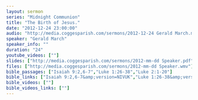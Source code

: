 ```yaml
---
layout: sermon
series: "Midnight Communion"
title: "The Birth of Jesus."
date: "2012-12-24 23:00:00"
audio: "http://media.coggesparish.com/sermons/2012-12-24 Gerald March.mp3"
speaker: "Gerald March"
speaker_info: ""
duration: "24"
youtube_videos: [""]
slides: ["http://media.coggesparish.com/sermons/2012-mm-dd Speaker.pdf"]
files: ["http://media.coggesparish.com/sermons/2012-mm-dd Speaker.wmv"]
bible_passages: ["Isaiah 9:2,6-7","Luke 1:26-38","Luke 2:1-20"]
bible_links: ["Isaiah 9:2,6-7&amp;version=NIVUK","Luke 1:26-38&amp;version=NIVUK","Luke 2:1-20&amp;version=NIVUK"]
bible_videos: [""]
bible_videos_links: [""]
---
```

